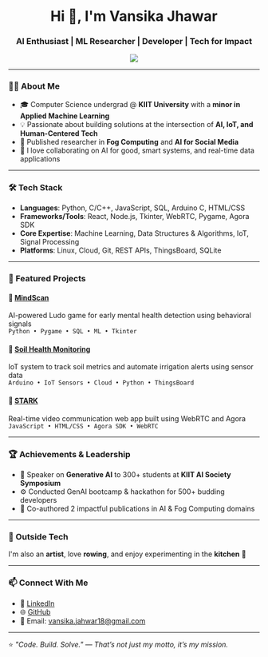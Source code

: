 <h1 align="center">Hi 👋, I'm Vansika Jhawar</h1>
<h3 align="center">AI Enthusiast | ML Researcher | Developer | Tech for Impact</h3>

<p align="center">
  <img src="https://readme-typing-svg.herokuapp.com/?lines=Code.Build.Solve.; Passionate+about+AI,+ML,+IoT+and+Problem+Solving!&center=true&width=500&height=45">
</p>

---

### 👩‍💻 About Me
- 🎓 Computer Science undergrad @ **KIIT University** with a **minor in Applied Machine Learning**
- 💡 Passionate about building solutions at the intersection of **AI, IoT, and Human-Centered Tech**
- 🔬 Published researcher in **Fog Computing** and **AI for Social Media**
- 💬 I love collaborating on AI for good, smart systems, and real-time data applications

---

### 🛠 Tech Stack
- **Languages**: Python, C/C++, JavaScript, SQL, Arduino C, HTML/CSS  
- **Frameworks/Tools**: React, Node.js, Tkinter, WebRTC, Pygame, Agora SDK  
- **Core Expertise**: Machine Learning, Data Structures & Algorithms, IoT, Signal Processing  
- **Platforms**: Linux, Cloud, Git, REST APIs, ThingsBoard, SQLite

---

### 🚀 Featured Projects

#### 🔹 [MindScan](https://github.com/VansikaJ)
AI-powered Ludo game for early mental health detection using behavioral signals  
`Python • Pygame • SQL • ML • Tkinter`

#### 🔹 [Soil Health Monitoring](https://github.com/VansikaJ)
IoT system to track soil metrics and automate irrigation alerts using sensor data  
`Arduino • IoT Sensors • Cloud • Python • ThingsBoard`

#### 🔹 [STARK](https://github.com/VansikaJ)
Real-time video communication web app built using WebRTC and Agora  
`JavaScript • HTML/CSS • Agora SDK • WebRTC`

---

### 🏆 Achievements & Leadership
- 🧠 Speaker on **Generative AI** to 300+ students at **KIIT AI Society Symposium**
- ⚙️ Conducted GenAI bootcamp & hackathon for 500+ budding developers
- 📑 Co-authored 2 impactful publications in AI & Fog Computing domains

---

### 🎨 Outside Tech
I'm also an **artist**, love **rowing**, and enjoy experimenting in the **kitchen** 🍳

---

### 📫 Connect With Me
- 💼 [LinkedIn](https://www.linkedin.com/in/vansika)
- 🌐 [GitHub](https://github.com/VansikaJ)
- 📧 Email: vansika.jahwar18@gmail.com

---

⭐️ *"Code. Build. Solve." — That’s not just my motto, it’s my mission.*


